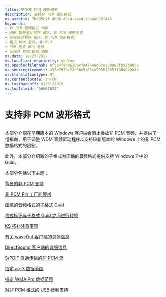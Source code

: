 ```yaml
---
title: 支持非 PCM 波形格式
description: 支持非 PCM 波形格式
ms.assetid: 76455e1f-4b00-49c4-a4e4-3cb4abe8f445
keywords:
- 非 PCM 音频格式 WDK
- WDM 音频驱动程序 WDK，非 PCM 波形格式
- 音频驱动程序 WDK，非 PCM 波形格式
- 格式 WDK 音频，非-PCM
- PCM 格式 WDK 音频
- 音频非 PCM 格式 WDK
ms.date: 10/27/2017
ms.localizationpriority: medium
ms.openlocfilehash: 8f514fabe610acf94764ad6cce38869fb92bd85e
ms.sourcegitcommit: a33b7978e22d5bb9f65ca7056f955319049a2e4c
ms.translationtype: MT
ms.contentlocale: zh-CN
ms.lasthandoff: 01/31/2019
ms.locfileid: "56567832"
---
```

# <a name="supporting-non-pcm-wave-formats"></a>支持非 PCM 波形格式


## <span id="supporting_non_pcm_wave_formats"></span><span id="SUPPORTING_NON_PCM_WAVE_FORMATS"></span>

本部分介绍在早期版本的 Windows 客户端会阻止播放非 PCM 音频，并提供了一组指南，用于调整 WDM 音频驱动程序以支持较新版本的 Windows 上的非 PCM 数据格式的限制。

此外，本部分介绍新的子格式为压缩的音频格式提供支持 Windows 7 中的 Guid。

本部分包括以下主题：

[背景的非 PCM 支持](background-of-non-pcm-support.md)

[非 PCM Pin 工厂的要求](requirements-for-a-non-pcm-pin-factory.md)

[压缩的音频格式的子格式 Guid](subformat-guids-for-compressed-audio-formats.md)

[格式标记与子格式 Guid 之间进行转换](converting-between-format-tags-and-subformat-guids.md)

[KS 拓扑注意事项](ks-topology-considerations.md)

[有关 waveOut 客户端的具体信息](specifics-for-waveout-clients.md)

[DirectSound 客户端的详细信息](specifics-for-directsound-clients.md)

[S/PDIF 直通传输的非 PCM 流](s-pdif-pass-through-transmission-of-non-pcm-streams.md)

[指定 ac-3 数据范围](specifying-ac-3-data-ranges.md)

[指定 WMA Pro 数据范围](specifying-wma-pro-data-ranges.md)

[对非 PCM 格式的 USB 音频支持](usb-audio-support-for-non-pcm-formats.md)


 

 




